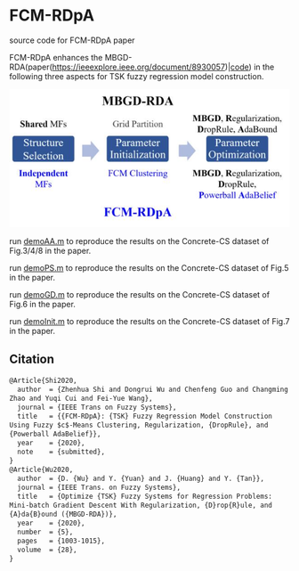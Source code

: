 # FCM-RDpA
source code for FCM-RDpA paper

FCM-RDpA enhances the MBGD-RDA(paper(https://ieeexplore.ieee.org/document/8930057)|[code](https://github.com/drwuHUST/MBGD_RDA)) in the following three aspects for TSK fuzzy regression model construction.

<div align=center><img src="https://github.com/ZhenhuaShi/FCM-RDpA/blob/main/Fig1.jpg"/></div>

run [demoAA.m](https://github.com/ZhenhuaShi/FCM-RDpA/blob/main/demoAA.m) to reproduce the results on the Concrete-CS dataset of Fig.3/4/8 in the paper.

run [demoPS.m](https://github.com/ZhenhuaShi/FCM-RDpA/blob/main/demoPS.m) to reproduce the results on the Concrete-CS dataset of Fig.5 in the paper.

run [demoGD.m](https://github.com/ZhenhuaShi/FCM-RDpA/blob/main/demoGD.m) to reproduce the results on the Concrete-CS dataset of Fig.6 in the paper.

run [demoInit.m](https://github.com/ZhenhuaShi/FCM-RDpA/blob/main/demoInit.m) to reproduce the results on the Concrete-CS dataset of Fig.7 in the paper.

## Citation
```
@Article{Shi2020,
  author  = {Zhenhua Shi and Dongrui Wu and Chenfeng Guo and Changming Zhao and Yuqi Cui and Fei-Yue Wang},
  journal = {IEEE Trans on Fuzzy Systems},
  title   = {{FCM-RDpA}: {TSK} Fuzzy Regression Model Construction Using Fuzzy $c$-Means Clustering, Regularization, {DropRule}, and {Powerball AdaBelief}},
  year    = {2020},
  note    = {submitted},
}
@Article{Wu2020,
  author  = {D. {Wu} and Y. {Yuan} and J. {Huang} and Y. {Tan}},
  journal = {IEEE Trans. on Fuzzy Systems},
  title   = {Optimize {TSK} Fuzzy Systems for Regression Problems: Mini-batch Gradient Descent With Regularization, {D}rop{R}ule, and {A}da{B}ound ({MBGD-RDA})},
  year    = {2020},
  number  = {5},
  pages   = {1003-1015},
  volume  = {28},
}
```
